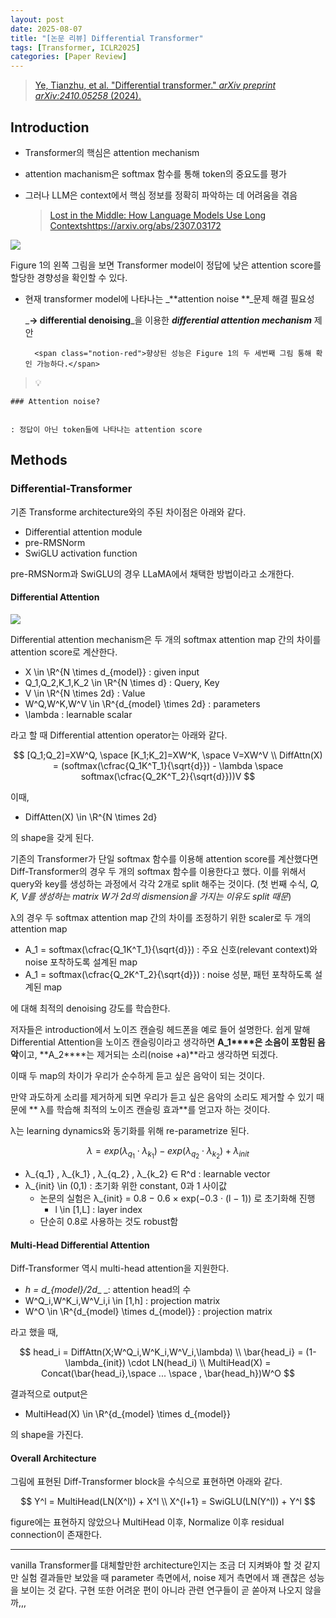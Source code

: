 ```yaml
---
layout: post
date: 2025-08-07
title: "[논문 리뷰] Differential Transformer"
tags: [Transformer, ICLR2025]
categories: [Paper Review]
---
```


> [Ye, Tianzhu, et al. "Differential transformer." ](https://arxiv.org/abs/2410.05258)[_arXiv preprint arXiv:2410.05258_](https://arxiv.org/abs/2410.05258)[ (2024).](https://arxiv.org/abs/2410.05258)



## Introduction

- Transformer의 핵심은 attention mechanism
- attention machanism은 softmax 함수를 통해 token의 중요도를 평가
- 그러나 LLM은 context에서 핵심 정보를 정확히 파악하는 데 어려움을 겪음

	> [Lost in the Middle: How Language Models Use Long Contextshttps://arxiv.org/abs/2307.03172](https://arxiv.org/abs/2307.03172)


![](https://prod-files-secure.s3.us-west-2.amazonaws.com/542b861c-36a8-4051-84e5-8804b6728dba/9083ea56-691a-4752-ae26-47f403431ac8/image.png?X-Amz-Algorithm=AWS4-HMAC-SHA256&X-Amz-Content-Sha256=UNSIGNED-PAYLOAD&X-Amz-Credential=ASIAZI2LB466SYFLM6DR%2F20250929%2Fus-west-2%2Fs3%2Faws4_request&X-Amz-Date=20250929T160116Z&X-Amz-Expires=3600&X-Amz-Security-Token=IQoJb3JpZ2luX2VjEFAaCXVzLXdlc3QtMiJHMEUCIQCWJ6TfrAV3aZMv9OljaR75DydKJOEKuWLGYr2daWcxhgIgdWcw5AM6QIZnkTFpIywoxkxmnqxF3aCx4IJUfWyudygqiAQI2f%2F%2F%2F%2F%2F%2F%2F%2F%2F%2FARAAGgw2Mzc0MjMxODM4MDUiDM8wHatrJsQlH%2F57oSrcAxaTdEf4Nw5pco51zKsOLd4C3BcuY5dH3DjBwc2bqpkqD%2BjknV24Z31S%2FkOboJ5NfUxtF9ggIndgL4PQLeXE%2FKYnILxtQAbM3Vx2Jfrn8z98ZtcMHYKvWezGLfpWj4YOHja46zxgOCgNZM0TUZFkrdKxMLYRFNT%2BWzeRJp2Wg8aJ6tvqwg%2FyTi6M7isix2pjHJ7h2T3G9nKDBaFUfumrAYI%2B0NjEh1Hd4A0%2F7U9k8rMqNKqTbwewbtZgf3FJzTAnu%2Beci0iV%2BF5RRz%2BtAfJud0LJMRD71SC6u%2BZ%2BjFQ6QnI82GIl2D44pIPA5LEIG9IFHxmzB7JPEpvOw51%2F%2ByZxjnCzgBoih4bVx6yc3NcOnGDEIOdBhrh4QO5YXUEoGkK2I2gPbkW1zuQ45zY2%2FErtWJ4adOt%2FLDzU4kAwypKifuVPzM2dY9pKw3whuQyQWfZ3d0srUROlk7ZgoQEyOMbZ%2FBeiNf4FLW%2Bz1sVLEJOKN5GhXlWwNeKyYay6u7vmCNLZJvwQ%2FkYAZE7Kh572Tjseq9Colkc64WZkaLfB9dcCc829qkvP5g5ztiZqpRJRr0n0zPF7xS%2F5rvoVsejg9%2F8Y%2FNEe%2BXbsn6%2BoW%2FzdprWdxM0MF8GspOtCCp9dudFbMIjV6sYGOqUBjWMJaaeNbivhw8uDekTq5KjPlge1%2FNKXfcPq0VbLGdf2ifCwhkRNSa%2FWxVLF3VQlIWkp4obSGzwlrITwGTjqBin1CKHnrg91%2FAujtdDZ7EdevCCGqjUqESrUsZpneWusLi0GN034yMGWbtATBaxGyxnVt2Oiers%2FznRS8j6x5%2F9xH4B1tzQRLS0QfAJkoVH9H1GitprUzYy3X6IVndYY2RSchVQd&X-Amz-Signature=66f20dd27b969042fef4b727e95839a192cf3564c25d886e591846fb87b7b828&X-Amz-SignedHeaders=host&x-amz-checksum-mode=ENABLED&x-id=GetObject)


Figure 1의 왼쪽 그림을 보면 Transformer model이 정답에 낮은 attention score를 할당한 경향성을 확인할 수 있다.

- 현재 transformer model에 나타나는 _**attention noise **_문제 해결 필요성

	_**→ differential denoising**_을 이용한 _**differential attention mechanism**_ 제안


		<span class="notion-red">향상된 성능은 Figure 1의 두 세번째 그림 통해 확인 가능하다.</span>


> 💡 


	### Attention noise?


	: 정답이 아닌 token들에 나타나는 attention score



## Methods



### Differential-Transformer


기존 Transforme architecture와의 주된 차이점은 아래와 같다.

- Differential attention module
- pre-RMSNorm
- SwiGLU activation function

pre-RMSNorm과 SwiGLU의 경우 LLaMA에서 채택한 방법이라고 소개한다.



#### Differential Attention


![](https://prod-files-secure.s3.us-west-2.amazonaws.com/542b861c-36a8-4051-84e5-8804b6728dba/116d70b2-1963-4810-9167-f4c7d8a06e8f/image.png?X-Amz-Algorithm=AWS4-HMAC-SHA256&X-Amz-Content-Sha256=UNSIGNED-PAYLOAD&X-Amz-Credential=ASIAZI2LB466SYFLM6DR%2F20250929%2Fus-west-2%2Fs3%2Faws4_request&X-Amz-Date=20250929T160116Z&X-Amz-Expires=3600&X-Amz-Security-Token=IQoJb3JpZ2luX2VjEFAaCXVzLXdlc3QtMiJHMEUCIQCWJ6TfrAV3aZMv9OljaR75DydKJOEKuWLGYr2daWcxhgIgdWcw5AM6QIZnkTFpIywoxkxmnqxF3aCx4IJUfWyudygqiAQI2f%2F%2F%2F%2F%2F%2F%2F%2F%2F%2FARAAGgw2Mzc0MjMxODM4MDUiDM8wHatrJsQlH%2F57oSrcAxaTdEf4Nw5pco51zKsOLd4C3BcuY5dH3DjBwc2bqpkqD%2BjknV24Z31S%2FkOboJ5NfUxtF9ggIndgL4PQLeXE%2FKYnILxtQAbM3Vx2Jfrn8z98ZtcMHYKvWezGLfpWj4YOHja46zxgOCgNZM0TUZFkrdKxMLYRFNT%2BWzeRJp2Wg8aJ6tvqwg%2FyTi6M7isix2pjHJ7h2T3G9nKDBaFUfumrAYI%2B0NjEh1Hd4A0%2F7U9k8rMqNKqTbwewbtZgf3FJzTAnu%2Beci0iV%2BF5RRz%2BtAfJud0LJMRD71SC6u%2BZ%2BjFQ6QnI82GIl2D44pIPA5LEIG9IFHxmzB7JPEpvOw51%2F%2ByZxjnCzgBoih4bVx6yc3NcOnGDEIOdBhrh4QO5YXUEoGkK2I2gPbkW1zuQ45zY2%2FErtWJ4adOt%2FLDzU4kAwypKifuVPzM2dY9pKw3whuQyQWfZ3d0srUROlk7ZgoQEyOMbZ%2FBeiNf4FLW%2Bz1sVLEJOKN5GhXlWwNeKyYay6u7vmCNLZJvwQ%2FkYAZE7Kh572Tjseq9Colkc64WZkaLfB9dcCc829qkvP5g5ztiZqpRJRr0n0zPF7xS%2F5rvoVsejg9%2F8Y%2FNEe%2BXbsn6%2BoW%2FzdprWdxM0MF8GspOtCCp9dudFbMIjV6sYGOqUBjWMJaaeNbivhw8uDekTq5KjPlge1%2FNKXfcPq0VbLGdf2ifCwhkRNSa%2FWxVLF3VQlIWkp4obSGzwlrITwGTjqBin1CKHnrg91%2FAujtdDZ7EdevCCGqjUqESrUsZpneWusLi0GN034yMGWbtATBaxGyxnVt2Oiers%2FznRS8j6x5%2F9xH4B1tzQRLS0QfAJkoVH9H1GitprUzYy3X6IVndYY2RSchVQd&X-Amz-Signature=6de1a0ac412bee20ebe84b5fb834bb7376ddd063c1c16a7546bb0cf7f3685c76&X-Amz-SignedHeaders=host&x-amz-checksum-mode=ENABLED&x-id=GetObject)


Differential attention mechanism은 두 개의 softmax attention map 간의 차이를 attention score로 계산한다.

- X \in \R^{N \times d\_{model}} : given input
- Q\_1,Q\_2,K\_1,K\_2 \in \R^{N \times d} : Query, Key
- V \in \R^{N \times 2d} : Value
- W^Q,W^K,W^V \in \R^{d\_{model} \times 2d} : parameters
- \lambda : learnable scalar

라고 할 때 Differential attention operator는 아래와 같다.


$$
[Q_1;Q_2]=XW^Q, \space [K_1;K_2]=XW^K, \space V=XW^V \\
DiffAttn(X) = (softmax(\cfrac{Q_1K^T_1}{\sqrt{d}}) - \lambda \space softmax(\cfrac{Q_2K^T_2}{\sqrt{d}}))V
$$


이때,

- DiffAtten(X) \in \R^{N \times 2d}

의 shape을 갖게 된다.


기존의 Transformer가 단일 softmax 함수를 이용해 attention score를 계산했다면 Diff-Transformer의 경우 두 개의 softmax 함수를 이용한다고 했다. 이를 위해서 query와 key를 생성하는 과정에서 각각 2개로 split 해주는 것이다. <span class="notion-red">(첫 번째 수식, </span><span class="notion-red">_Q, K, V를 생성하는 matrix W가 2d의 dismension을 가지는 이유도 split 때문_</span><span class="notion-red">)</span>


 λ의 경우 두 softmax attention map 간의 차이를 조정하기 위한 scaler로 두 개의 attention map

- A\_1 = softmax(\cfrac{Q\_1K^T\_1}{\sqrt{d}}) : 주요 신호(relevant context)와 noise 포착하도록 설계된 map
- A\_1 = softmax(\cfrac{Q\_2K^T\_2}{\sqrt{d}}) : noise 성분, 패턴 포착하도록 설계된 map 

에 대해 최적의 denoising 강도를 학습한다.


저자들은 introduction에서 노이즈 캔슬링 헤드폰을 예로 들어 설명한다. 쉽게 말해 Differential Attention을 노이즈 캔슬링이라고 생각하면 **A\_1****은 소음이 포함된 음악**이고, **A\_2****는 제거되는 소리(noise +a)**라고 생각하면 되겠다. 


이때 두 map의 차이가 우리가 순수하게 듣고 싶은 음악이 되는 것이다. 


만약 과도하게 소리를 제거하게 되면 우리가 듣고 싶은 음악의 소리도 제거할 수 있기 때문에 ** λ를 학습해 최적의 노이즈 캔슬링 효과**를 얻고자 하는 것이다.


λ는 learning dynamics와 동기화를 위해 re-parametrize 된다.


$$
\lambda = exp(\lambda_{q_1} \cdot \lambda_{k_1}) - exp(\lambda_{q_2} \cdot \lambda_{k_2}) + \lambda_{init}
$$

- λ\_{q\_1} , λ\_{k\_1} , λ\_{q\_2} , λ\_{k\_2} ∈ R^d : learnable vector
- λ\_{init} \in (0,1) : 초기화 위한 constant, 0과 1 사이값
	- 논문의 실험은 λ\_{init} = 0.8 − 0.6 × exp(−0.3 · (l − 1)) 로 초기화해 진행
		- l \in [1,L] : layer index
	- 단순히 0.8로 사용하는 것도 robust함


#### **Multi-Head Differential Attention**


Diff-Transformer 역시 multi-head attention을 지원한다.

- _h = d\_{model}/2d__ _: attention head의 수
- W^Q\_i,W^K\_i,W^V\_i,i \in [1,h] : projection matrix
- W^O \in \R^{d\_{model} \times d\_{model}} : projection matrix

라고 했을 때,


$$
head_i = DiffAttn(X;W^Q_i,W^K_i,W^V_i,\lambda) \\
\bar{head_i} = (1-\lambda_{init}) \cdot LN(head_i) \\
MultiHead(X) = Concat(\bar{head_i},\space ... \space , \bar{head_h})W^O
$$


결과적으로 output은

- MultiHead(X) \in \R^{d\_{model} \times d\_{model}}

의 shape을 가진다.



#### Overall Architecture


그림에 표현된 Diff-Transformer block을 수식으로 표현하면 아래와 같다.


$$
Y^l = MultiHead(LN(X^l)) + X^l \\
X^{l+1} = SwiGLU(LN(Y^l)) + Y^l
$$


figure에는 표현하지 않았으나 MultiHead 이후, Normalize 이후 residual connection이 존재한다.


---


vanilla Transformer를 대체할만한 architecture인지는 조금 더 지켜봐야 할 것 같지만 실험 결과들만 보았을 때 parameter 측면에서, noise 제거 측면에서 꽤 괜찮은 성능을 보이는 것 같다. 구현 또한 어려운 편이 아니라 관련 연구들이 곧 쏟아져 나오지 않을까,,,

